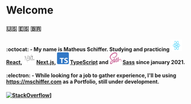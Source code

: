 # Welcome

### :us: :es: :brazil:

#### :octocat: - My name is **Matheus Schiffer**. Studying and practicing **<img src="React.svg" width="32px" height="32px"/>[React](https://www.reactjs.org), <img src="next.svg" width="32px" height="32px" /> [Next.js](https://nextjs.org/), <img src="Typescript.svg" width="32px" height="32px" /> [TypeScript](https://www.typescriptlang.org/) and <img src="SassLogo.svg" width="32px" height="32px" /> [Sass](https://sass-lang.com/)** since january 2021.

#### :electron: - While looking for a job to gather experience, I'll be using https://mschiffer.com as a Portfolio, still under development.

#### [![StackOverflow](https://img.shields.io/badge/StackOverflow-1-F27F33?logo=stackoverflow)](https://stackoverflow.com/users/11280354/psychobellic)]
